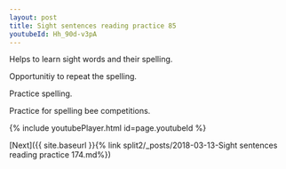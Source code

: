 ```yaml
---
layout: post
title: Sight sentences reading practice 85
youtubeId: Hh_90d-v3pA
---
```

 
 
Helps to learn sight words and their spelling.

Opportunitiy to repeat the spelling. 

Practice spelling. 
 
Practice for spelling bee competitions. 
 
{% include youtubePlayer.html id=page.youtubeId %}
 
 

[Next]({{ site.baseurl }}{% link  split2/_posts/2018-03-13-Sight sentences reading practice 174.md%})
 
